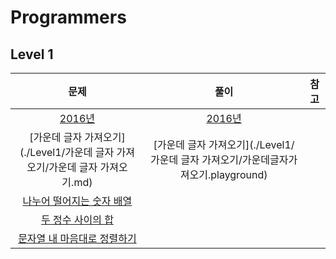 # Programmers

## Level 1

|문제|풀이|참고|
|:---:|:---:|:---:|
|[2016년](./Level1/2016/2016년.md)|[2016년](./Level1/2016/2016.playground)| |
|[가운데 글자 가져오기](./Level1/가운데 글자 가져오기/가운데 글자 가져오기.md)|[가운데 글자 가져오기](./Level1/가운데 글자 가져오기/가운데글자가져오기.playground)| |
|[나누어 떨어지는 숫자 배열]()| | |
|[두 정수 사이의 합]()| | |
|[문자열 내 마음대로 정렬하기]()| | |